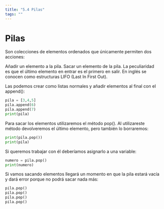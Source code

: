 ```yaml
---
title: "5.4 Pilas"
tags: ""
---
```


# Pilas

Son colecciones de elementos ordenados que únicamente permiten dos acciones:

Añadir un elemento a la pila.
Sacar un elemento de la pila.
La peculiaridad es que el último elemento en entrar es el primero en salir. En inglés se conocen como estructuras LIFO (Last In First Out).

Las podemos crear como listas normales y añadir elementos al final con el append():

```python
pila = [3,4,5]
pila.append(6)
pila.append(7)
print(pila)
```

Para sacar los elementos utilizaremos el método pop(). Al utilizareste método devolveremos el último elemento, pero también lo borraremos:

```python
print(pila.pop())
print(pila)
```

Si queremos trabajar con él deberíamos asignarlo a una variable:

```python
numero = pila.pop()
print(numero)
```

Si vamos sacando elementos llegará un momento en que la pila estará vacía y dará error porque no podrá sacar nada más:

```python
pila.pop()
pila.pop()
pila.pop()
pila.pop()
```
